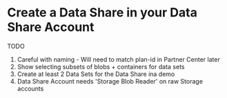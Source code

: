 # Create a Data Share in your Data Share Account

TODO

1. Careful with naming - Will need to match plan-id in Partner Center later
1. Show selecting subsets of blobs + containers for data sets
1. Create at least 2 Data Sets for the Data Share ina demo
1. Data Share Account needs 'Storage Blob Reader' on raw Storage accounts

